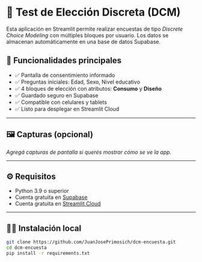 # 🧠 Test de Elección Discreta (DCM)

Esta aplicación en Streamlit permite realizar encuestas de tipo *Discrete Choice Modeling* con múltiples bloques por usuario. Los datos se almacenan automáticamente en una base de datos Supabase.

## 🚀 Funcionalidades principales

- ✅ Pantalla de consentimiento informado
- ✅ Preguntas iniciales: Edad, Sexo, Nivel educativo
- ✅ 4 bloques de elección con atributos: **Consumo** y **Diseño**
- ✅ Guardado seguro en Supabase
- ✅ Compatible con celulares y tablets
- ✅ Listo para desplegar en Streamlit Cloud

---

## 🖼️ Capturas (opcional)

_Agregá capturas de pantalla si querés mostrar cómo se ve la app._

---

## ⚙️ Requisitos

- Python 3.9 o superior
- Cuenta gratuita en [Supabase](https://supabase.com)
- Cuenta gratuita en [Streamlit Cloud](https://streamlit.io/cloud)

---

## 🧑‍💻 Instalación local

```bash
git clone https://github.com/JuanJosePrimosich/dcm-encuesta.git
cd dcm-encuesta
pip install -r requirements.txt
